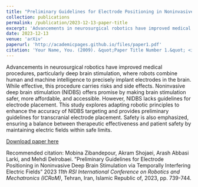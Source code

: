 ```yaml
---
title: "Preliminary Guidelines for Electrode Positioning in Noninvasive Deep Brain Stimulation via Temporally Interfering Electric Fields"
collection: publications
permalink: /publication/2023-12-13-paper-title
excerpt: 'Advancements in neurosurgical robotics have improved medical procedures, particularly deep brain stimulation, where robots combine human and machine intelligence to precisely implant electrodes in the brain. While effective, this procedure carries risks and side effects. Noninvasive deep brain stimulation (NIDBS) offers promise by making brain stimulation safer, more affordable, and accessible. However, NIDBS lacks guidelines for electrode placement. This study explores adapting robotic principles to enhance the accuracy of NIDBS targeting and provides preliminary guidelines for transcranial electrode placement. Safety is also emphasized, ensuring a balance between therapeutic effectiveness and patient safety by maintaining electric fields within safe limits.'
date: 2023-12-13
venue: 'arXiv'
paperurl: 'http://academicpages.github.io/files/paper1.pdf'
citation: 'Your Name, You. (2009). &quot;Paper Title Number 1.&quot; <i>Journal 1</i>. 1(1).'
---
```

Advancements in neurosurgical robotics have improved medical procedures, particularly deep brain stimulation, where robots combine human and machine intelligence to precisely implant electrodes in the brain. While effective, this procedure carries risks and side effects. Noninvasive deep brain stimulation (NIDBS) offers promise by making brain stimulation safer, more affordable, and accessible. However, NIDBS lacks guidelines for electrode placement. This study explores adapting robotic principles to enhance the accuracy of NIDBS targeting and provides preliminary guidelines for transcranial electrode placement. Safety is also emphasized, ensuring a balance between therapeutic effectiveness and patient safety by maintaining electric fields within safe limits.

[Download paper here](http://academicpages.github.io/files/paper1.pdf)

Recommended citation: Mobina Zibandepour, Akram Shojaei, Arash Abbasi Larki, and Mehdi Delrobaei. ”Preliminary Guidelines for Electrode Positioning in Noninvasive Deep Brain Stimulation via Temporally Interfering Electric Fields” 2023 <i>11th RSI International Conference on Robotics and Mechatronics (ICRoM)</i>, Tehran, Iran, Islamic Republic of, 2023, pp. 739-744.
